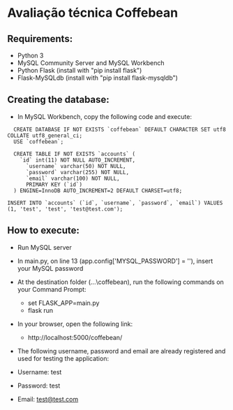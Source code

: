 # Avaliação técnica Coffebean

## Requirements:

- Python 3
- MySQL Community Server and MySQL Workbench
- Python Flask (install with "pip install flask")
- Flask-MySQLdb (install with "pip install flask-mysqldb")

## Creating the database:

- In MySQL Workbench, copy the following code and execute:
```
  CREATE DATABASE IF NOT EXISTS `coffebean` DEFAULT CHARACTER SET utf8 COLLATE utf8_general_ci;
  USE `coffebean`;
  
  CREATE TABLE IF NOT EXISTS `accounts` (
    `id` int(11) NOT NULL AUTO_INCREMENT,
      `username` varchar(50) NOT NULL,
      `password` varchar(255) NOT NULL,
      `email` varchar(100) NOT NULL,
      PRIMARY KEY (`id`)
  ) ENGINE=InnoDB AUTO_INCREMENT=2 DEFAULT CHARSET=utf8;
  
INSERT INTO `accounts` (`id`, `username`, `password`, `email`) VALUES (1, 'test', 'test', 'test@test.com');
```
## How to execute:

- Run MySQL server
- In main.py, on line 13 (app.config['MYSQL_PASSWORD'] = ''), insert your MySQL password
- At the destination folder (...\coffebean), run the following commands on your Command Prompt:
  - set FLASK_APP=main.py
  - flask run
 
- In your browser, open the following link:
  - http://localhost:5000/coffebean/
 
- The following username, password and email are already registered and used for testing the application:
 - Username: test
 - Password: test
 - Email: test@test.com
